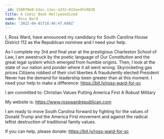 ```yaml
---
_id: 158070e0-b1ec-11ec-a333-615eedfe9828
title: A Comic Book Hollywoodized
name: Ross Ward
date: '2022-04-01T18:46:47.688Z'
---
```

I, Ross Ward, have announced my candidacy for South Carolina House District 112 as the Republican nominee and I need your help. 
 
As I complete my 3rd and final year at the prestigious Charleston School of Law, I am awestruck by the poetic language of Our Constitution and the great legal system which emerged from humble origins. Then, I look at the state of our nation and ponder where it all went wrong: 
Skyrocketing gas prices 
Citizens robbed of their civil liberties 
A fraudulently elected President 
Never has the demand for leadership been greater than at this moment. 
I need your help to make a difference: https://bit.ly/ross-ward-for-sc 
 
I am committed to: 
Christian Values 
Putting America First 
A Robust Military 
 
My website is: https://www.rosswardrepublican.com 
 
I am ready to move South Carolina forward by fighting for the values of Donald Trump and the America First movement and against the radical leftist destruction of traditional family values. 
 
If you can help, please donate: https://bit.ly/ross-ward-for-sc
